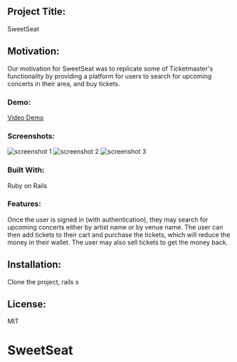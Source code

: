 ## Project Title:

SweetSeat

## Motivation:

Our motivation for SweetSeat was to replicate some of Ticketmaster's functionality by providing a platform for users to search for upcoming concerts in their area, and buy tickets.

### Demo:

[Video Demo](https://www.youtube.com/watch?v=o04SfESpnlM&feature=youtu.be)

### Screenshots:

<img alt="screenshot 1" src="https://user-images.githubusercontent.com/39580513/53051441-e8980c80-3469-11e9-87e7-32e852babb4f.png">
<img alt="screenshot 2" src="https://user-images.githubusercontent.com/39580513/53051459-fe0d3680-3469-11e9-9d82-6a9a4838f93e.png">
<img alt="screenshot 3" src="https://user-images.githubusercontent.com/39580513/53051473-0bc2bc00-346a-11e9-90be-dfa1d29f9d8a.png">

### Built With:

Ruby on Rails

### Features:

Once the user is signed in (with authentication), they may search for upcoming concerts either by artist name or by venue name. The user can then add tickets to their cart and purchase the tickets, which will reduce the money in their wallet. The user may also sell tickets to get the money back. 

## Installation:

Clone the project, rails s

## License:

MIT

# SweetSeat
